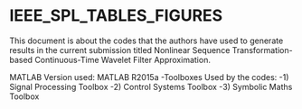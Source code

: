 # IEEE_SPL_TABLES_FIGURES
This document is about the codes that the authors have used to generate results in the current submission titled Nonlinear Sequence Transformation-based Continuous-Time Wavelet Filter Approximation.

MATLAB Version used: MATLAB R2015a
-Toolboxes Used by the codes: 
    -1) Signal Processing Toolbox 
    -2) Control Systems Toolbox 
    -3) Symbolic Maths Toolbox
